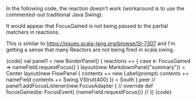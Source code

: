 In the following code, the reaction doesn't work (workaround is to use the commented-out traditional Java Swing).

It would appear that FocusGained is not being passed to the partial matchers in reactions.

This is similar to https://issues.scala-lang.org/browse/SI-7307 and I'm getting a sense that many Reactors are not being fired in scala.swing.

{code}
  val panel1 = new BorderPanel() {
    reactions += {
      case e: FocusGained => nameField.requestFocus()
    }
    layout(new MarkdownPanel("summary")) = Center
    layout(new FlowPanel {
      contents += new Label(prompt)
      contents += nameField
      contents += Swing.VStrut(400)
    }) = South
  }.peer
//  panel1.addFocusListener(new FocusAdapter {
//    override def focusGained(e: FocusEvent) {nameField.requestFocus()}
//  })
{code}
